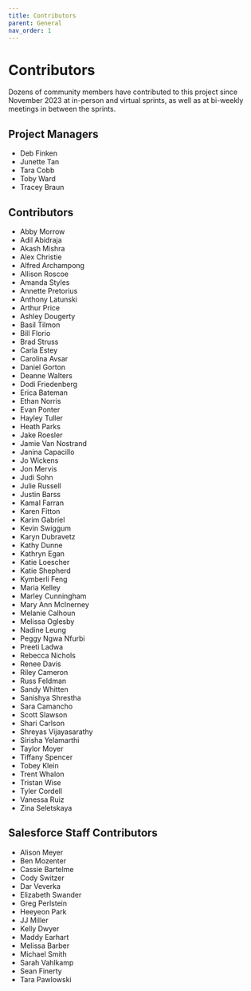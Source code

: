 ```yaml
---
title: Contributors
parent: General
nav_order: 1
---
```


#  Contributors
Dozens of community members have contributed to this project since November 2023 at in-person and virtual sprints, as well as at bi-weekly meetings in between the sprints. 

## Project Managers
* Deb Finken
* Junette Tan
* Tara Cobb
* Toby Ward
* Tracey Braun

## Contributors
* Abby Morrow
* Adil Abidraja
* Akash Mishra
* Alex Christie
* Alfred Archampong
* Allison Roscoe
* Amanda Styles
* Annette Pretorius
* Anthony Latunski
* Arthur Price
* Ashley Dougerty
* Basil Tilmon
* Bill Florio
* Brad Struss 
* Carla Estey
* Carolina Avsar
* Daniel Gorton
* Deanne Walters
* Dodi Friedenberg
* Erica Bateman
* Ethan Norris
* Evan Ponter
* Hayley Tuller
* Heath Parks
* Jake Roesler
* Jamie Van Nostrand
* Janina Capacillo
* Jo Wickens
* Jon Mervis
* Judi Sohn
* Julie Russell
* Justin Barss
* Kamal Farran
* Karen Fitton
* Karim Gabriel
* Kevin Swiggum
* Karyn Dubravetz
* Kathy Dunne
* Kathryn Egan
* Katie Loescher
* Katie Shepherd
* Kymberli Feng
* Maria Kelley
* Marley Cunningham 
* Mary Ann McInerney
* Melanie Calhoun
* Melissa Oglesby
* Nadine Leung
* Peggy Ngwa Nfurbi
* Preeti Ladwa
* Rebecca Nichols
* Renee Davis
* Riley Cameron
* Russ Feldman
* Sandy Whitten
* Sanishya Shrestha
* Sara Camancho
* Scott Slawson
* Shari Carlson
* Shreyas Vijayasarathy
* Sirisha Yelamarthi
* Taylor Moyer 
* Tiffany Spencer
* Tobey Klein
* Trent Whalon
* Tristan Wise
* Tyler Cordell
* Vanessa Ruiz
* Zina Seletskaya

## Salesforce Staff Contributors
* Alison Meyer
* Ben Mozenter
* Cassie Bartelme
* Cody Switzer
* Dar Veverka
* Elizabeth Swander
* Greg Perlstein
* Heeyeon Park
* JJ Miller
* Kelly Dwyer
* Maddy Earhart
* Melissa Barber
* Michael Smith
* Sarah Vahlkamp
* Sean Finerty
* Tara Pawlowski
